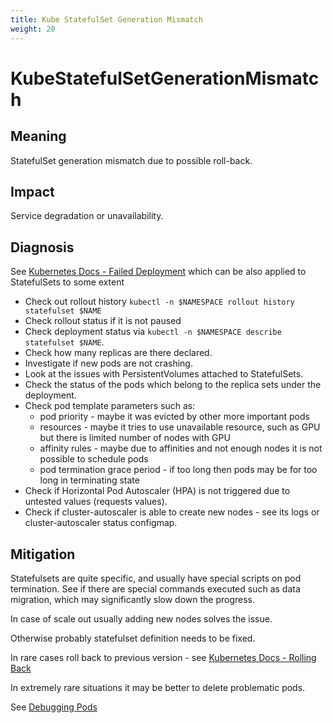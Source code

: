 ```yaml
---
title: Kube StatefulSet Generation Mismatch
weight: 20
---
```


# KubeStatefulSetGenerationMismatch

## Meaning

StatefulSet generation mismatch due to possible roll-back.

## Impact

Service degradation or unavailability.

## Diagnosis

See [Kubernetes Docs - Failed Deployment](https://kubernetes.io/docs/concepts/workloads/controllers/deployment/#failed-deployment)
which can be also applied to StatefulSets to some extent

- Check out rollout history `kubectl -n $NAMESPACE rollout history statefulset $NAME`
- Check rollout status if it is not paused
- Check deployment status via `kubectl -n $NAMESPACE describe statefulset $NAME`.
- Check how many replicas are there declared.
- Investigate if new pods are not crashing.
- Look at the issues with PersistentVolumes attached to StatefulSets.
- Check the status of the pods which belong to the replica sets under the deployment.
- Check pod template parameters such as:
  - pod priority - maybe it was evicted by other more important pods
  - resources - maybe it tries to use unavailable resource, such as GPU but there is limited number of nodes with GPU
  - affinity rules - maybe due to affinities and not enough nodes it is not possible to schedule pods
  - pod termination grace period - if too long then pods may be for too long in terminating state
- Check if Horizontal Pod Autoscaler (HPA) is not triggered due to untested values (requests values).
- Check if cluster-autoscaler is able to create new nodes - see its logs or cluster-autoscaler status configmap.

## Mitigation

Statefulsets are quite specific, and usually have special scripts on pod termination.
See if there are special commands executed such as data migration, which may significantly slow down the progress.

In case of scale out usually adding new nodes solves the issue.

Otherwise probably statefulset definition needs to be fixed.

In rare cases roll back to previous version - see [Kubernetes Docs - Rolling Back](https://kubernetes.io/docs/concepts/workloads/controllers/statefulset/#rolling-updates)

In extremely rare situations it may be better to delete problematic pods.

See [Debugging Pods](https://kubernetes.io/docs/tasks/debug-application-cluster/debug-application/#debugging-pods)
